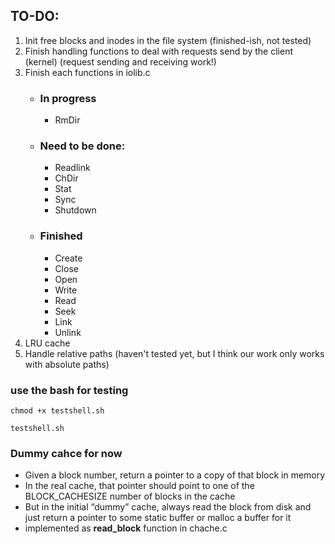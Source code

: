 ## TO-DO:
1. Init free blocks and inodes in the file system (finished-ish, not tested)
2. Finish handling functions to deal with requests send by the client (kernel) (request sending and receiving work!)
3. Finish each functions in iolib.c
    - ### In progress
        - RmDir
    - ### Need to be done:
        - Readlink
        - ChDir
        - Stat
        - Sync
        - Shutdown
    - ### Finished
        - Create
        - Close
        - Open
        - Write
        - Read
        - Seek
        - Link
        - Unlink
4. LRU cache
5. Handle relative paths (haven't tested yet, but I think our work only works with absolute paths)
### use the bash for testing
```
chmod +x testshell.sh
```
```
testshell.sh
```
### Dummy cahce for now
- Given a block number, return a pointer to a copy of that block in memory
- In the real cache, that pointer should point to one of the BLOCK_CACHESIZE number of blocks in the cache
- But in the initial “dummy” cache, always read the block from disk and just return a pointer to some static buffer or malloc a buffer for it
- implemented as **read_block** function in chache.c


